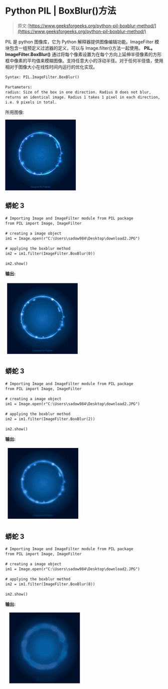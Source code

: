 # Python PIL | BoxBlur()方法

> 原文:[https://www.geeksforgeeks.org/python-pil-boxblur-method/](https://www.geeksforgeeks.org/python-pil-boxblur-method/)

PIL 是 python 图像库，它为 Python 解释器提供图像编辑功能。ImageFilter 模块包含一组预定义过滤器的定义，可以与 Image.filter()方法一起使用。
**PIL。ImageFilter.BoxBlur()** 通过将每个像素设置为在每个方向上延伸半径像素的方形框中像素的平均值来模糊图像。支持任意大小的浮动半径。对于任何半径值，使用相对于图像大小在线性时间内运行的优化实现。

```
Syntax: PIL.ImageFilter.BoxBlur()

Partameters: 
radius: Size of the box in one direction. Radius 0 does not blur, returns an identical image. Radius 1 takes 1 pixel in each direction, i.e. 9 pixels in total.
```

所用图像:

![](img/09bbea854136dac48ebec09eaf3612ad.png)

## 蟒蛇 3

```
# Importing Image and ImageFilter module from PIL package 
from PIL import Image, ImageFilter

# creating a image object
im1 = Image.open(r"C:\Users\sadow984\Desktop\download2.JPG")

# applying the boxblur method
im2 = im1.filter(ImageFilter.BoxBlur(0))

im2.show()
```

**输出:**

![](img/44fc528b80635d502242ad2f02f28bda.png)

## 蟒蛇 3

```
# Importing Image and ImageFilter module from PIL package 
from PIL import Image, ImageFilter

# creating a image object
im1 = Image.open(r"C:\Users\sadow984\Desktop\download2.JPG")

# applying the boxblur method
im2 = im1.filter(ImageFilter.BoxBlur(2))

im2.show()
```

**输出:**

![](img/593ada23506fc81bf795b20f8d5e1a6a.png)

## 蟒蛇 3

```
# Importing Image and ImageFilter module from PIL package 
from PIL import Image, ImageFilter

# creating a image object
im1 = Image.open(r"C:\Users\sadow984\Desktop\download2.JPG")

# applying the boxblur method
im2 = im1.filter(ImageFilter.BoxBlur(8))

im2.show()
```

**输出:**

![](img/1eb5b07c914082027dad837697bc43cf.png)